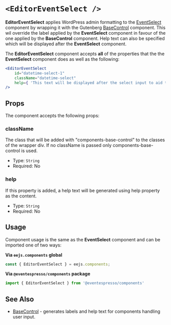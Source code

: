 

# `<EditorEventSelect />`

**EditorEventSelect** applies WordPress admin formatting to the [EventSelect](event-select.md) component by wrapping it with the Gutenberg [BaseControl](https://github.com/WordPress/gutenberg/tree/master/components/base-control) component. This wil override the label applied by the **EventSelect** component in favour of the one applied by the **BaseControl** component. Help text can also be specified which will be displayed after the **EventSelect** component.

The **EditorEventSelect** component accepts **all** of the properties that the the **EventSelect** component does as well as the following:

```jsx
<EditorEventSelect
    id="datetime-select-1" 
    className="datetime-select"
    help={ 'This text will be displayed after the select input to aid the user in understanding its purpose or effect.' }
/>
```


## Props

The component accepts the following props:

### className

The class that will be added with "components-base-control" to the classes of the wrapper div.
If no className is passed only components-base-control is used.

- Type: `String`
- Required: No

### help

If this property is added, a help text will be generated using help property as the content.

- Type: `String`
- Required: No


## Usage

Component usage is the same as the **EventSelect** component and can be imported one of two ways:

**Via `eejs.components` global**

```js
const { EditorEventSelect } = eejs.components;
```

**Via `@eventespresso/components` package**

```js
import { EditorEventSelect } from '@eventespresso/components'
```


## See Also

- [BaseControl](https://github.com/WordPress/gutenberg/tree/master/components/base-control) - generates labels and help text for components handling user input.
